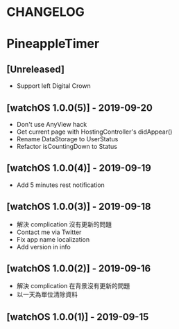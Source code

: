 # CHANGELOG
# PineappleTimer

## [Unreleased]
- Support left Digital Crown

## [watchOS 1.0.0(5)] - 2019-09-20
- Don't use AnyView hack
- Get current page with HostingController's didAppear()
- Rename DataStorage to UserStatus
- Refactor isCountingDown to Status

## [watchOS 1.0.0(4)] - 2019-09-19
- Add 5 minutes rest notification

## [watchOS 1.0.0(3)] - 2019-09-18
- 解決 complication 沒有更新的問題
- Contact me via Twitter
- Fix app name localization
- Add version in info

## [watchOS 1.0.0(2)] - 2019-09-16
- 解決 complication 在背景沒有更新的問題
- 以一天為單位清除資料

## [watchOS 1.0.0(1)] - 2019-09-15
